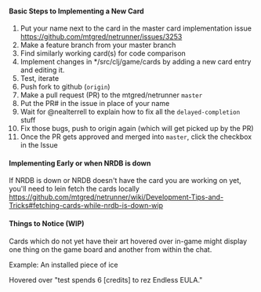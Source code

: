 
#### Basic Steps to Implementing a New Card
1. Put your name next to the card in the master card implementation issue https://github.com/mtgred/netrunner/issues/3253
1. Make a feature branch from your master branch
1. Find similarly working card(s) for code comparison
1. Implement changes in */src/clj/game/cards by adding a new card entry and editing it.
1. Test, iterate
1. Push fork to github (`origin`)
1. Make a pull request (PR) to the mtgred/netrunner `master`
1. Put the PR# in the issue in place of your name
1. Wait for @nealterrell to explain how to fix all the `delayed-completion` stuff
1. Fix those bugs, push to origin again (which will get picked up by the PR)
1. Once the PR gets approved and merged into `master`, click the checkbox in the Issue

#### Implementing Early or when NRDB is down
If NRDB is down or NRDB doesn't have the card you are working on yet, you'll need to lein fetch the cards locally https://github.com/mtgred/netrunner/wiki/Development-Tips-and-Tricks#fetching-cards-while-nrdb-is-down-wip

#### Things to Notice (WIP)
Cards which do not yet have their art hovered over in-game might display one thing on the game board and another from within the chat.

Example:
An installed piece of ice

Hovered over "test spends 6 [credits] to rez Endless EULA."
